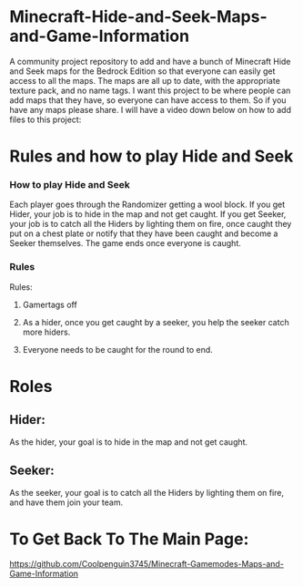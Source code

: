 # Minecraft-Hide-and-Seek-Maps-and-Game-Information

A community project repository to add and have a bunch of Minecraft Hide and Seek maps for the Bedrock Edition so that everyone can easily get access to all the maps. The maps are all up to date, with the appropriate texture pack, and no name tags. I want this project to be where people can add maps that they have, so everyone can have access to them. So if you have any maps please share. I will have a video down below on how to add files to this project:

# Rules and how to play Hide and Seek

### How to play Hide and Seek

Each player goes through the Randomizer getting a wool block. If you get Hider, your job is to hide in the map and not get caught. If you get Seeker, your job is to catch all the Hiders by lighting them on fire, once caught they put on a chest plate or notify that they have been caught and become a Seeker themselves. The game ends once everyone is caught.


### Rules

Rules:

1. Gamertags off

2. As a hider, once you get caught by a seeker, you help the seeker catch more hiders.

3. Everyone needs to be caught for the round to end.

# Roles

## Hider:

As the hider, your goal is to hide in the map and not get caught.

## Seeker:

As the seeker, your goal is to catch all the Hiders by lighting them on fire, and have them join your team.

# To Get Back To The Main Page:
https://github.com/Coolpenguin3745/Minecraft-Gamemodes-Maps-and-Game-Information
